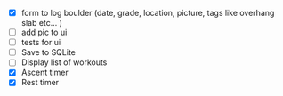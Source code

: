 - [x] form to log boulder (date, grade, location, picture, tags like overhang slab etc... )
- [ ] add pic to ui
- [ ] tests for ui
- [ ] Save to SQLite
- [ ] Display list of workouts
- [x] Ascent timer
- [x] Rest timer
